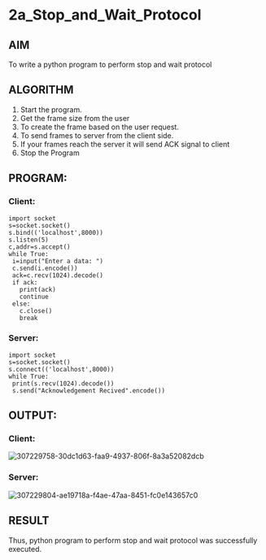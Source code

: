 # 2a_Stop_and_Wait_Protocol
## AIM 
To write a python program to perform stop and wait protocol
## ALGORITHM
1. Start the program.
2. Get the frame size from the user
3. To create the frame based on the user request.
4. To send frames to server from the client side.
5. If your frames reach the server it will send ACK signal to client
6. Stop the Program
## PROGRAM:
### Client:
```
import socket
s=socket.socket()
s.bind(('localhost',8000))
s.listen(5)
c,addr=s.accept()
while True:
 i=input("Enter a data: ")
 c.send(i.encode())
 ack=c.recv(1024).decode()
 if ack:
   print(ack)
   continue
 else:
   c.close()
   break
```
### Server:
```
import socket
s=socket.socket()
s.connect(('localhost',8000))
while True:
 print(s.recv(1024).decode())
 s.send("Acknowledgement Recived".encode())
```
## OUTPUT:
### Client:
![307229758-30dc1d63-faa9-4937-806f-8a3a52082dcb](https://github.com/Kowsalyasathya/2a_Stop_and_Wait_Protocol/assets/118671457/9e7d6ae1-e10f-4957-b6d7-a8e0c52fff45)
### Server:
![307229804-ae19718a-f4ae-47aa-8451-fc0e143657c0](https://github.com/Kowsalyasathya/2a_Stop_and_Wait_Protocol/assets/118671457/da5df664-3f82-439c-8fcd-930b9684b4ea)

## RESULT
Thus, python program to perform stop and wait protocol was successfully executed.
